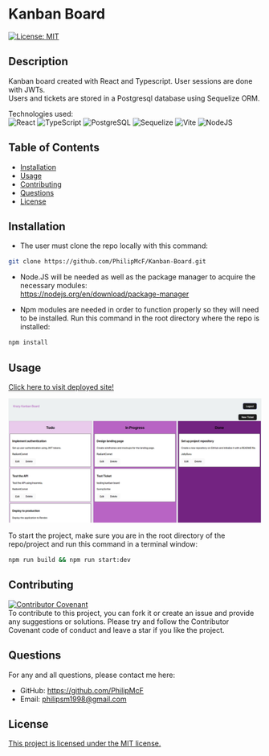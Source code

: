 # Kanban Board
[![License: MIT](https://img.shields.io/badge/license-MIT-blue)](https://opensource.org/licenses/MIT)
## Description
Kanban board created with React and Typescript. User sessions are done with JWTs.<br>
Users and tickets are stored in a Postgresql database using Sequelize ORM.<br>
<!-- NO WAY TO CREATE NEW USERS THROUGH PROJECT GUI ¯\_(ツ)_/¯ -->
<!-- MUST USE POST MAN AND MAKE POST REQUESTS THROUGH /api/users/ -->
<!-- IN JSON BODY: {"username": "", "password": ""} -->

Technologies used:<br>
![React](https://img.shields.io/badge/react-%2320232a.svg?style=for-the-badge&logo=react&logoColor=%2361DAFB)
![TypeScript](https://img.shields.io/badge/TypeScript-007ACC?style=for-the-badge&logo=typescript&logoColor=white)
![PostgreSQL](https://img.shields.io/badge/PostgreSQL-316192?style=for-the-badge&logo=postgresql&logoColor=white)
![Sequelize](https://img.shields.io/badge/Sequelize-52B0E7?style=for-the-badge&logo=Sequelize&logoColor=white)
![Vite](https://img.shields.io/badge/vite-%23646CFF.svg?style=for-the-badge&logo=vite&logoColor=white)
![NodeJS](https://img.shields.io/badge/Node.js-43853D?style=for-the-badge&logo=node.js&logoColor=white)

## Table of Contents
- [Installation](#installation)
- [Usage](#usage)
- [Contributing](#contributing)
- [Questions](#questions)
- [License](#license)

## Installation

- The user must clone the repo locally with this command:
```bash
git clone https://github.com/PhilipMcF/Kanban-Board.git
```
- Node.JS will be needed as well as the package manager to acquire the necessary modules:<br>
https://nodejs.org/en/download/package-manager

- Npm modules are needed in order to function properly so they will need to be installed. Run this command in the root directory where the repo is installed:
```bash
npm install
```

## Usage

[Click here to visit deployed site!](https://kanban-board-parh.onrender.com)

[![Dashboard of Kanban Board](./images/kanbanBoardDashboard.PNG)](https://kanban-board-parh.onrender.com)

To start the project, make sure you are in the root directory of the repo/project and run this command in a terminal window:
```bash
npm run build && npm run start:dev
```

## Contributing
[![Contributor Covenant](https://img.shields.io/badge/Contributor%20Covenant-2.1-4baaaa.svg)](https://www.contributor-covenant.org/version/2/1/code_of_conduct/)<br>
To contribute to this project, you can fork it or create an issue and provide any suggestions or solutions.
Please try and follow the Contributor Covenant code of conduct and leave a star if you like the project.

## Questions
For any and all questions, please contact me here:
- GitHub: https://github.com/PhilipMcF
- Email: philipsm1998@gmail.com

## License
[This project is licensed under the MIT license.](#https://opensource.org/license/mit)